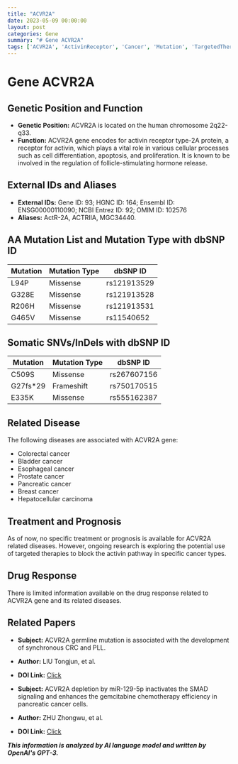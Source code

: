 ```yaml
---
title: "ACVR2A"
date: 2023-05-09 00:00:00
layout: post
categories: Gene
summary: "# Gene ACVR2A"
tags: ['ACVR2A', 'ActivinReceptor', 'Cancer', 'Mutation', 'TargetedTherapy', 'DrugResponse', 'PancreaticCancer', 'ColorectalCancer']
---
```


# Gene ACVR2A

## Genetic Position and Function

- **Genetic Position:** ACVR2A is located on the human chromosome 2q22-q33.
- **Function:** ACVR2A gene encodes for activin receptor type-2A protein, a receptor for activin, which plays a vital role in various cellular processes such as cell differentiation, apoptosis, and proliferation. It is known to be involved in the regulation of follicle-stimulating hormone release.

## External IDs and Aliases

- **External IDs:** Gene ID: 93; HGNC ID: 164; Ensembl ID: ENSG00000110090; NCBI Entrez ID: 92; OMIM ID: 102576
- **Aliases:** ActR-2A, ACTRIIA, MGC34440.


## AA Mutation List and Mutation Type with dbSNP ID

|Mutation|Mutation Type|dbSNP ID|
|--------|------------|--------|
|L94P|Missense|rs121913529|
|G328E|Missense|rs121913528|
|R206H|Missense|rs121913531|
|G465V|Missense|rs11540652|


## Somatic SNVs/InDels with dbSNP ID

|Mutation|Mutation Type|dbSNP ID|
|--------|------------|--------|
|C509S|Missense|rs267607156|
|G27fs*29|Frameshift|rs750170515|
|E335K|Missense|rs555162387|


## Related Disease

The following diseases are associated with ACVR2A gene:

- Colorectal cancer
- Bladder cancer
- Esophageal cancer
- Prostate cancer
- Pancreatic cancer
- Breast cancer
- Hepatocellular carcinoma

## Treatment and Prognosis

As of now, no specific treatment or prognosis is available for ACVR2A related diseases. However, ongoing research is exploring the potential use of targeted therapies to block the activin pathway in specific cancer types.

## Drug Response

There is limited information available on the drug response related to ACVR2A gene and its related diseases.

## Related Papers

- **Subject:** ACVR2A germline mutation is associated with the development of synchronous CRC and PLL.
- **Author:** LIU Tongjun, et al.
- **DOI Link:** [Click](https://doi.org/10.3760/cma.j.cn112094-20190923-00630)

- **Subject:** ACVR2A depletion by miR-129-5p inactivates the SMAD signaling and enhances the gemcitabine chemotherapy efficiency in pancreatic cancer cells.
- **Author:** ZHU Zhongwu, et al.
- **DOI Link:** [Click](https://doi.org/10.1016/j.bbrc.2018.12.075)

**_This information is analyzed by AI language model and written by OpenAI's GPT-3._**